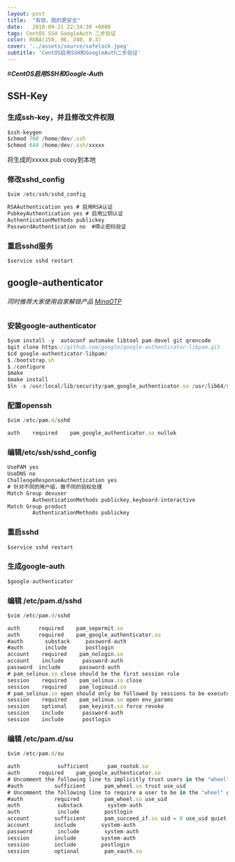 ```yaml
---
layout: post
title:  "有锁，跑的更安全"
date:   2018-09-21 22:34:30 +0800
tags: CentOS SSH GoogleAuth 二步验证
color: RGBA(150, 96, 240, 0.3)
cover: '../assets/source/safelock.jpeg'
subtitle: 'CentOS启用SSH和GoogleAuth二步验证'
--- 
```


#***CentOS启用SSH和Google-Auth***
## **SSH-Key**
### 生成ssh-key，并且修改文件权限
```js
$ssh-keygen
$chmod 700 /home/dev/.ssh
$chmod 644 /home/dev/.ssh/xxxxx
```
将生成的xxxxx.pub copy到本地
### 修改sshd_config
```js
$vim /etc/ssh/sshd_config
```
```js
RSAAuthentication yes # 启用RSA认证
PubkeyAuthentication yes # 启用公钥认证
AuthenticationMethods publickey
PasswordAuthentication no  #停止密码验证
```
### 重启sshd服务
``` js
$service sshd restart
```

## **google-authenticator** 
###### 同时推荐大家使用自家解锁产品 [MinaOTP](https://github.com/MinaOTP) 
### 安装google-authenticator
```js
$yum install -y  autoconf automake libtool pam-devel git qrencode
$git clone https://github.com/google/google-authenticator-libpam.git
$cd google-authenticator-libpam/
$./bootstrap.sh
$./configure
$make
$make install
$ln -s /usr/local/lib/security/pam_google_authenticator.so /usr/lib64/security/pam_google_authenticator.so
```

### 配置openssh
```js
$vim /etc/pam.d/sshd
```
```js
auth    required    pam_google_authenticator.so nullok
```
### 编辑/etc/ssh/sshd_config
```js
UsePAM yes
UseDNS no
ChallengeResponseAuthentication yes
# 针对不同的用户组，做不同的验权处理
Match Group devuser
        AuthenticationMethods publickey,keyboard-interactive
Match Group product
        AuthenticationMethods publickey
```
### 重启sshd
```js
$service sshd restart
```
### 生成google-auth
```js
$google-authenticator
```
### 编辑 /etc/pam.d/sshd
```js
$vim /etc/pam.d/sshd
```
```js
auth      required    pam_sepermit.so
auth      required    pam_google_authenticator.so
#auth       substack     password-auth
#auth       include      postlogin
account    required    pam_nologin.so
account    include      password-auth
password  include      password-auth
# pam_selinux.so close should be the first session rule
session    required    pam_selinux.so close
session    required    pam_loginuid.so
# pam_selinux.so open should only be followed by sessions to be executed in the user context
session    required    pam_selinux.so open env_params
session    optional    pam_keyinit.so force revoke
session    include      password-auth
session    include      postlogin
```
### 编辑 /etc/pam.d/su
```js
$vim /etc/pam.d/su
```
```js
auth            sufficient      pam_rootok.so
auth      required    pam_google_authenticator.so
# Uncomment the following line to implicitly trust users in the "wheel" group.
#auth          sufficient      pam_wheel.so trust use_uid
# Uncomment the following line to require a user to be in the "wheel" group.
#auth          required        pam_wheel.so use_uid
auth            substack        system-auth
auth            include        postlogin
account        sufficient      pam_succeed_if.so uid = 0 use_uid quiet
account        include        system-auth
password        include        system-auth
session        include        system-auth
session        include        postlogin
session        optional        pam_xauth.so
```
